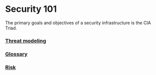 
# Security 101
The primary goals and objectives of a security infrastructure is the CIA Triad.
### [Threat modeling](./threat.html)
### [Glossary](./glossary.html)
### [Risk](./risk.html)